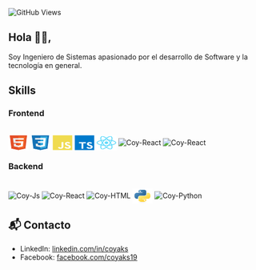 
![GitHub Views](https://komarev.com/ghpvc/?username=Coyaks&color=2685BF)

## Hola 👋🏻,

Soy Ingeniero de Sistemas apasionado por el desarrollo de Software y la tecnología en general.





## Skills
### Frontend

<div style="display: inline_block"><br>
   <img align="center" alt="Coy-HTML" height="30" width="40" src="https://raw.githubusercontent.com/devicons/devicon/master/icons/html5/html5-original.svg">
  <img align="center" alt="Coy-CSS" height="30" width="40" src="https://raw.githubusercontent.com/devicons/devicon/master/icons/css3/css3-original.svg">
  
  <img align="center" alt="Coy-Js" height="30" width="40" src="https://raw.githubusercontent.com/devicons/devicon/master/icons/javascript/javascript-plain.svg">
  <img align="center" alt="Coy-Ts" height="30" width="40" src="https://raw.githubusercontent.com/devicons/devicon/master/icons/typescript/typescript-plain.svg">
  <img align="center" alt="Coy-React" height="30" width="40" src="https://raw.githubusercontent.com/devicons/devicon/master/icons/react/react-original.svg">
  <img align="center" alt="Coy-React" height="30" width="40" src="https://cdn.svgporn.com/logos/angular-icon.svg">
  <img align="center" alt="Coy-React" height="30" width="40" src="https://cdn.svgporn.com/logos/vue.svg">
  
</div>

### Backend
<div style="display: inline_block"><br>
  <img align="center" alt="Coy-Js" height="30" width="40" src="https://cdn.svgporn.com/logos/php.svg">
  <img align="center" alt="Coy-React" height="30" width="40" src="https://cdn.svgporn.com/logos/laravel.svg">
  <img align="center" alt="Coy-HTML" height="30" width="40" src="https://cdn.svgporn.com/logos/nodejs-icon.svg">
  <img align="center" alt="Coy-Python" height="30" width="40" src="https://raw.githubusercontent.com/devicons/devicon/master/icons/python/python-original.svg">
  <!--<img align="center" alt="Coy-CSS" height="30" width="40" src="https://cdn.svgporn.com/logos/django.svg">-->
  <img align="center" alt="Coy-Python" height="30" width="40" src="https://cdn.svgporn.com/logos/spring-icon.svg">
</div>

## 📬 Contacto

- LinkedIn: [linkedin.com/in/coyaks](https://www.linkedin.com/in/coyaks/)
- Facebook: [facebook.com/coyaks19](https://www.facebook.com/coyaks19)

